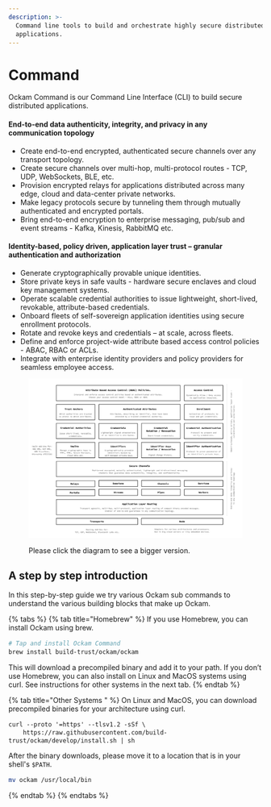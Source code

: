 ```yaml
---
description: >-
  Command line tools to build and orchestrate highly secure distributed
  applications.
---
```


# Command

Ockam Command is our Command Line Interface (CLI) to build secure distributed applications.

#### End-to-end data authenticity, integrity, and privacy in any communication topology

* Create end-to-end encrypted, authenticated secure channels over any transport topology.
* Create secure channels over multi-hop, multi-protocol routes - TCP, UDP, WebSockets, BLE, etc.
* Provision encrypted relays for applications distributed across many edge, cloud and data-center private networks.
* Make legacy protocols secure by tunneling them through mutually authenticated and encrypted portals.
* Bring end-to-end encryption to enterprise messaging, pub/sub and event streams - Kafka, Kinesis, RabbitMQ etc.

#### Identity-based, policy driven, application layer trust – granular authentication and authorization

* Generate cryptographically provable unique identities.
* Store private keys in safe vaults - hardware secure enclaves and cloud key management systems.
* Operate scalable credential authorities to issue lightweight, short-lived, revokable, attribute-based credentials.
* Onboard fleets of self-sovereign application identities using secure enrollment protocols.
* Rotate and revoke keys and credentials – at scale, across fleets.
* Define and enforce project-wide attribute based access control policies - ABAC, RBAC or ACLs.
* Integrate with enterprise identity providers and policy providers for seamless employee access.

<figure><img src="../../.gitbook/assets/Screen Shot 2022-10-28 at 10.37.03 AM.png" alt=""><figcaption><p>Please click the diagram to see a bigger version.</p></figcaption></figure>

## A step by step introduction

In this step-by-step guide we try various Ockam sub commands to understand the various building blocks that make up Ockam.

{% tabs %}
{% tab title="Homebrew" %}
If you use Homebrew, you can install Ockam using brew.



```sh
# Tap and install Ockam Command
brew install build-trust/ockam/ockam
```



This will download a precompiled binary and add it to your path. If you don’t use Homebrew, you can also install on Linux and MacOS systems using curl. See instructions for other systems in the next tab.
{% endtab %}

{% tab title="Other Systems " %}
On Linux and MacOS, you can download precompiled binaries for your architecture using curl.



```shell
curl --proto '=https' --tlsv1.2 -sSf \
    https://raw.githubusercontent.com/build-trust/ockam/develop/install.sh | sh
```



After the binary downloads, please move it to a location that is in your shell's `$PATH`.

```bash
mv ockam /usr/local/bin
```
{% endtab %}
{% endtabs %}
